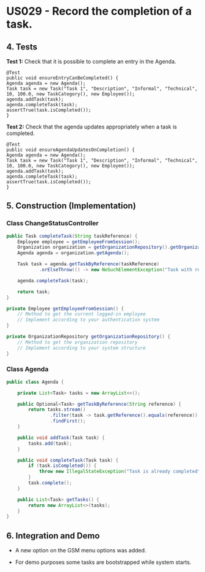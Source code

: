 # US029 - Record the completion of a task.

## 4. Tests 

**Test 1:** Check that it is possible to complete an entry in the Agenda.

	@Test
    public void ensureEntryCanBeCompleted() {
    Agenda agenda = new Agenda();
    Task task = new Task("Task 1", "Description", "Informal", "Technical", 10, 100.0, new TaskCategory(), new Employee());
    agenda.addTask(task);
    agenda.completeTask(task);
    assertTrue(task.isCompleted());
    }
	

**Test 2:** Check that the agenda updates appropriately when a task is completed.

	@Test
    public void ensureAgendaUpdatesOnCompletion() {
    Agenda agenda = new Agenda();
    Task task = new Task("Task 1", "Description", "Informal", "Technical", 10, 100.0, new TaskCategory(), new Employee());
    agenda.addTask(task);
    agenda.completeTask(task);
    assertTrue(task.isCompleted());
    }



## 5. Construction (Implementation)

### Class ChangeStatusController 

```java
public Task completeTask(String taskReference) {
    Employee employee = getEmployeeFromSession();
    Organization organization = getOrganizationRepository().getOrganizationByEmployee(employee);
    Agenda agenda = organization.getAgenda();

    Task task = agenda.getTaskByReference(taskReference)
            .orElseThrow(() -> new NoSuchElementException("Task with reference " + taskReference + " not found"));

    agenda.completeTask(task);

    return task;
}

private Employee getEmployeeFromSession() {
    // Method to get the current logged-in employee
    // Implement according to your authentication system
}

private OrganizationRepository getOrganizationRepository() {
    // Method to get the organization repository
    // Implement according to your system structure
}
```

### Class Agenda

```java
public class Agenda {

    private List<Task> tasks = new ArrayList<>();

    public Optional<Task> getTaskByReference(String reference) {
        return tasks.stream()
                .filter(task -> task.getReference().equals(reference))
                .findFirst();
    }

    public void addTask(Task task) {
        tasks.add(task);
    }

    public void completeTask(Task task) {
        if (task.isCompleted()) {
            throw new IllegalStateException("Task is already completed");
        }
        task.complete();
    }

    public List<Task> getTasks() {
        return new ArrayList<>(tasks);
    }
}
```


## 6. Integration and Demo 

* A new option on the GSM menu options was added.

* For demo purposes some tasks are bootstrapped while system starts.


